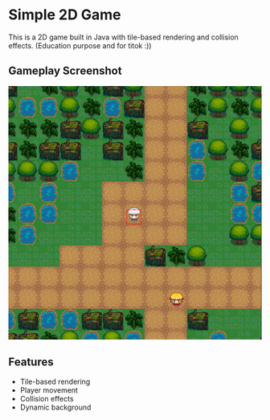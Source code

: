 # Simple 2D Game 

This is a 2D game built in Java with tile-based rendering and collision effects.
(Education purpose and for titok :)) 

## Gameplay Screenshot

![Game Screenshot](images/gameScreen.png)

## Features
- Tile-based rendering
- Player movement
- Collision effects
- Dynamic background
